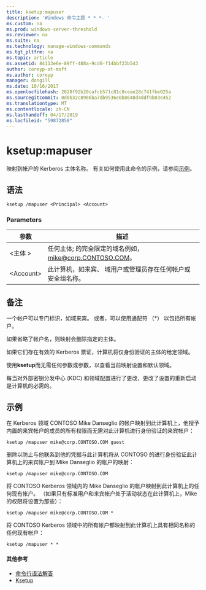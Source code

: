 ```yaml
---
title: ksetup:mapuser
description: 'Windows 命令主题 * * *- '
ms.custom: na
ms.prod: windows-server-threshold
ms.reviewer: na
ms.suite: na
ms.technology: manage-windows-commands
ms.tgt_pltfrm: na
ms.topic: article
ms.assetid: 84113e6e-89ff-488a-9cd0-f14bbf23b543
author: coreyp-at-msft
ms.author: coreyp
manager: dongill
ms.date: 10/16/2017
ms.openlocfilehash: 2828f92b20cafcb571c81c8ceae28c741fbe025a
ms.sourcegitcommit: 0d0b32c8986ba7db9536e0b8648d4ddf9b03e452
ms.translationtype: MT
ms.contentlocale: zh-CN
ms.lasthandoff: 04/17/2019
ms.locfileid: "59872858"
---
```

# <a name="ksetupmapuser"></a>ksetup:mapuser



映射到帐户的 Kerberos 主体名称。 有关如何使用此命令的示例，请参阅[示例](#BKMK_Examples)。

## <a name="syntax"></a>语法

```
ksetup /mapuser <Principal> <Account>
```

### <a name="parameters"></a>Parameters

|参数|描述|
|---------|-----------|
|\<主体 >|任何主体; 的完全限定的域名例如， mike@corp.CONTOSO.COM。|
|\<Account>|此计算机，如来宾、 域用户或管理员存在任何帐户或安全组名称。|

## <a name="remarks"></a>备注

一个帐户可以专门标识，如域来宾。 或者，可以使用通配符 （*） 以包括所有帐户。

如果省略了帐户名，则映射会删除指定的主体。

如果它们存在有效的 Kerberos 票证，计算机将仅身份验证的主体的给定领域。

使用**ksetup**而无需任何参数或参数，以查看当前映射设置和默认领域。

每当对外部密钥分发中心 (KDC) 和领域配置进行了更改，更改了设置的重新启动是计算机的必需的。

## <a name="BKMK_Examples"></a>示例

在 Kerberos 领域 CONTOSO Mike Danseglio 的帐户映射到此计算机上，他授予内置的来宾帐户的成员的所有权限而无需对此计算机进行身份验证的来宾帐户：
```
ksetup /mapuser mike@corp.CONTOSO.COM guest
```
删除以防止与他联系到他的凭据与此计算机将从 CONTOSO 的进行身份验证此计算机上的来宾帐户到 Mike Danseglio 的帐户的映射：
```
ksetup /mapuser mike@corp.CONTOSO.COM 
```
将 CONTOSO Kerberos 领域内的 Mike Danseglio 的帐户映射到此计算机上的任何现有帐户。 （如果只有标准用户和来宾帐户处于活动状态在此计算机上，Mike 的权限将设置为那些）：
```
ksetup /mapuser mike@corp.CONTOSO.COM *
```
将 CONTOSO Kerberos 领域中的所有帐户都映射到此计算机上具有相同名称的任何现有帐户：
```
ksetup /mapuser * *
```

#### <a name="additional-references"></a>其他参考

-   [命令行语法解答](command-line-syntax-key.md)
-   [Ksetup](ksetup.md)